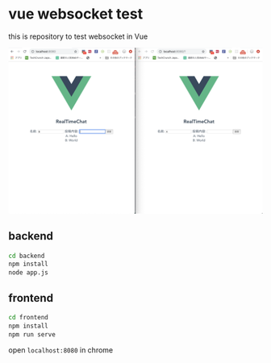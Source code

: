 # vue websocket test
this is repository to test websocket in Vue

![screenshot](images/screenshot.png)

## backend

```bash
cd backend
npm install
node app.js
```


## frontend

```bash
cd frontend
npm install
npm run serve
```

open `localhost:8080` in chrome

